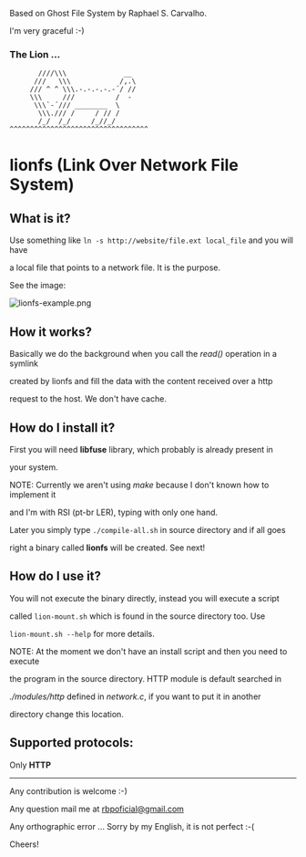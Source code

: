 Based on Ghost File System by Raphael S. Carvalho.

I'm very graceful :-)

### The Lion ...
```
       ////\\\              __
      ///   \\\            /,.\
     /// ^ ^ \\\.-.-.-.-.-´/ //
     \\\     ///          /  -
      \\\`-´/// ________  \
       \\\./// /     / // /
       /_/  /_/     /_//_/
^^^^^^^^^^^^^^^^^^^^^^^^^^^^^^^^^^
```
# lionfs (Link Over Network File System)

## What is it?

Use something like `ln -s http://website/file.ext local_file` and you will have

a local file that points to a network file. It is the purpose.

See the image:

![lionfs-example.png](https://ricardobiehl.github.io/images/lionfs-example.png)

## How it works?

Basically we do the background when you call the *read()* operation in a symlink

created by lionfs and fill the data with the content received over a http

request to the host. We don't have cache.

## How do I install it?

First you will need **libfuse** library, which probably is already present in

your system.

NOTE: Currently we aren't using *make* because I don't known how to implement it

and I'm with RSI (pt-br LER), typing with only one hand.

Later you simply type `./compile-all.sh` in source directory and if all goes

right a binary called **lionfs** will be created. See next!

## How do I use it?

You will not execute the binary directly, instead you will execute a script

called `lion-mount.sh` which is found in the source directory too. Use

`lion-mount.sh --help` for more details.

NOTE: At the moment we don't have an install script and then you need to execute

the program in the source directory. HTTP module is default searched in

*./modules/http* defined in *network.c*, if you want to put it in another

directory change this location.

## Supported protocols:

Only **HTTP**

----------

Any contribution is welcome :-)

Any question mail me at <rbpoficial@gmail.com>

Any orthographic error ... Sorry by my English, it is not perfect :-(

Cheers!
